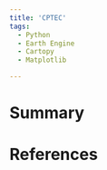 ```yaml
---
title: 'CPTEC'
tags:
  - Python
  - Earth Engine
  - Cartopy
  - Matplotlib

---
```


# Summary


# References
